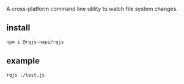A cross-platform command line utility to watch file system changes.

## install

```bash
npm i @rqjs-napi/rqjs
```

## example
```bash
rqjs ./test.js
```